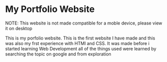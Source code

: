 # My Portfolio Website

NOTE: This website is not made compatible for a moble device, please view it on desktop

This is my porfolio website. This is the first website I have made and this was also my frst experience with HTMl and CSS. It was made before i started learning Web Development all of the things used were learned by searching the topic on google and from exploration
